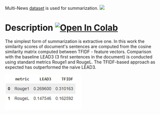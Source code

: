 Multi-News [dataset](https://huggingface.co/datasets/alexfabbri/multi_news) is used for summarization.
![](assets/dataset.jpg)
# Description [![Open In Colab](https://colab.research.google.com/assets/colab-badge.svg)](http://colab.research.google.com/github/Viktor-Sok/NLP_PRO_Fintech/blob/main/Extractive_Summarization/notebooks/TFIDF-Extractive-Summarization.ipynb)

The simplest form of summarization is extractive one. In this work the similarity scores of document's sentences are computed from the cosine similarity matrix computed between TFIDF - feature vectors. Comparison with the baseline LEAD3 (3 first sentences in the document) is conducted using standard metrics Rouge1 and RougeL. The TFIDF-based approach as expected has outperformed the naive LEAD3.

![](assets/Extractive_Summarization.jpg)
